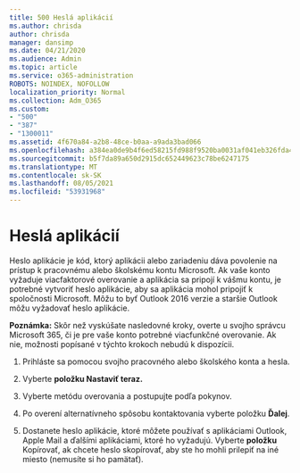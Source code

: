 ```yaml
---
title: 500 Heslá aplikácií
ms.author: chrisda
author: chrisda
manager: dansimp
ms.date: 04/21/2020
ms.audience: Admin
ms.topic: article
ms.service: o365-administration
ROBOTS: NOINDEX, NOFOLLOW
localization_priority: Normal
ms.collection: Adm_O365
ms.custom:
- "500"
- "387"
- "1300011"
ms.assetid: 4f670a84-a2b8-48ce-b0aa-a9ada3bad066
ms.openlocfilehash: a384ea0de9b4f6ed58215fd988f9520ba0031af041eb326fda467b80d28406ee
ms.sourcegitcommit: b5f7da89a650d2915dc652449623c78be6247175
ms.translationtype: MT
ms.contentlocale: sk-SK
ms.lasthandoff: 08/05/2021
ms.locfileid: "53931968"
---
```

# <a name="app-passwords"></a>Heslá aplikácií

Heslo aplikácie je kód, ktorý aplikácii alebo zariadeniu dáva povolenie na prístup k pracovnému alebo školskému kontu Microsoft. Ak vaše konto vyžaduje viacfaktorové overovanie a aplikácia sa pripojí k vášmu kontu, je potrebné vytvoriť heslo aplikácie, aby sa aplikácia mohol pripojiť k spoločnosti Microsoft. Môžu to byť Outlook 2016 verzie a staršie Outlook môžu vyžadovať heslo aplikácie.

 **Poznámka:** Skôr než vyskúšate nasledovné kroky, overte u svojho správcu Microsoft 365, či je pre vaše konto potrebné viacfunkčné overovanie. Ak nie, možnosti popísané v týchto krokoch nebudú k dispozícii.

1. Prihláste sa pomocou svojho pracovného alebo školského konta a hesla.

2. Vyberte **položku Nastaviť teraz.**

3. Vyberte metódu overovania a postupujte podľa pokynov.

4. Po overení alternatívneho spôsobu kontaktovania vyberte položku **Ďalej**.

5. Dostanete heslo aplikácie, ktoré môžete používať s aplikáciami Outlook, Apple Mail a ďalšími aplikáciami, ktoré ho vyžadujú. Vyberte **položku** Kopírovať, ak chcete heslo skopírovať, aby ste ho mohli prilepiť na iné miesto (nemusíte si ho pamätať).
